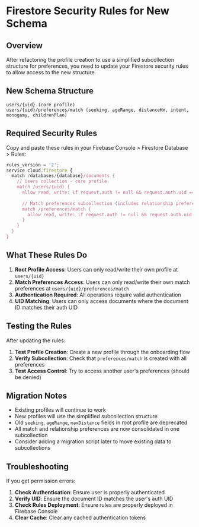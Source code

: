 # Firestore Security Rules for New Schema

## Overview
After refactoring the profile creation to use a simplified subcollection structure for preferences, you need to update your Firestore security rules to allow access to the new structure.

## New Schema Structure
```
users/{uid} (core profile)
users/{uid}/preferences/match (seeking, ageRange, distanceKm, intent, monogamy, childrenPlan)
```

## Required Security Rules

Copy and paste these rules in your Firebase Console > Firestore Database > Rules:

```javascript
rules_version = '2';
service cloud.firestore {
  match /databases/{database}/documents {
    // Users collection - core profile
    match /users/{uid} {
      allow read, write: if request.auth != null && request.auth.uid == uid;
      
      // Match preferences subcollection (includes relationship preferences)
      match /preferences/match {
        allow read, write: if request.auth != null && request.auth.uid == uid;
      }
    }
  }
}
```

## What These Rules Do

1. **Root Profile Access**: Users can only read/write their own profile at `users/{uid}`
2. **Match Preferences Access**: Users can only read/write their own match preferences at `users/{uid}/preferences/match`
3. **Authentication Required**: All operations require valid authentication
4. **UID Matching**: Users can only access documents where the document ID matches their auth UID

## Testing the Rules

After updating the rules:

1. **Test Profile Creation**: Create a new profile through the onboarding flow
2. **Verify Subcollection**: Check that `preferences/match` is created with all preferences
3. **Test Access Control**: Try to access another user's preferences (should be denied)

## Migration Notes

- Existing profiles will continue to work
- New profiles will use the simplified subcollection structure
- Old `seeking`, `ageRange`, `maxDistance` fields in root profile are deprecated
- All match and relationship preferences are now consolidated in one subcollection
- Consider adding a migration script later to move existing data to subcollections

## Troubleshooting

If you get permission errors:

1. **Check Authentication**: Ensure user is properly authenticated
2. **Verify UID**: Ensure the document ID matches the user's auth UID
3. **Check Rules Deployment**: Ensure rules are properly deployed in Firebase Console
4. **Clear Cache**: Clear any cached authentication tokens
